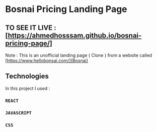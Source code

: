 # Bosnai Pricing Landing Page

## TO SEE IT LIVE : [https://ahmedhosssam.github.io/bosnai-pricing-page/]

Note : This is an unofficial landing page ( Clone ) from a website called [https://www.hellobonsai.com/](Bosnai)

## Technologies

In this project I used :

### `REACT`

### `JAVASCRIPT`

### `CSS`
